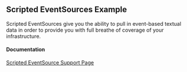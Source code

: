 ## Scripted EventSources Example

Scripted EventSources give you the ability to pull in event-based textual data in order to provide you with full breathe of coverage of your infrastructure.

#### Documentation
[Scripted EventSource Support Page](https://www.logicmonitor.com/support/eventsources/types-of-events/script-eventsources/)
